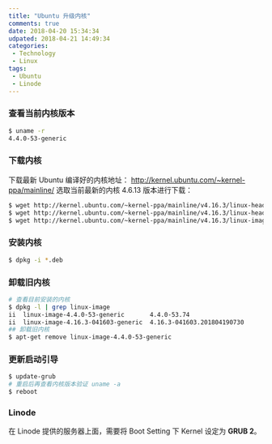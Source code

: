 ```yaml
---
title: "Ubuntu 升级内核"
comments: true
date: 2018-04-20 15:34:34
udpated: 2018-04-21 14:49:34
categories:
 - Technology
 - Linux
tags:
 - Ubuntu
 - Linode
---
```


### 查看当前内核版本
```sh
$ uname -r
4.4.0-53-generic
```

### 下载内核
下载最新 Ubuntu 编译好的内核地址： http://kernel.ubuntu.com/~kernel-ppa/mainline/
选取当前最新的内核 4.6.13 版本进行下载：
```sh
$ wget http://kernel.ubuntu.com/~kernel-ppa/mainline/v4.16.3/linux-headers-4.16.3-041603_4.16.3-041603.201804190730_all.deb
$ wget http://kernel.ubuntu.com/~kernel-ppa/mainline/v4.16.3/linux-headers-4.16.3-041603-generic_4.16.3-041603.201804190730_amd64.deb
$ wget http://kernel.ubuntu.com/~kernel-ppa/mainline/v4.16.3/linux-image-4.16.3-041603-generic_4.16.3-041603.201804190730_amd64.deb
```

### 安装内核
```sh
$ dpkg -i *.deb
```

### 卸载旧内核
```sh
# 查看目前安装的内核
$ dpkg -l | grep linux-image
ii  linux-image-4.4.0-53-generic       4.4.0-53.74                        amd64        Linux kernel image for version 4.4.0 on 64 bit x86 SMP
ii  linux-image-4.16.3-041603-generic  4.16.3-041603.201804190730         amd64        Linux kernel image for version 4.16.3 on 64 bit x86 SMP
## 卸载旧内核
$ apt-get remove linux-image-4.4.0-53-generic
```

### 更新启动引导
```sh
$ update-grub
# 重启后再查看内核版本验证 uname -a
$ reboot
```
<!-- more -->

### Linode
在 Linode 提供的服务器上面，需要将 Boot Setting 下 Kernel 设定为 **GRUB 2**。

